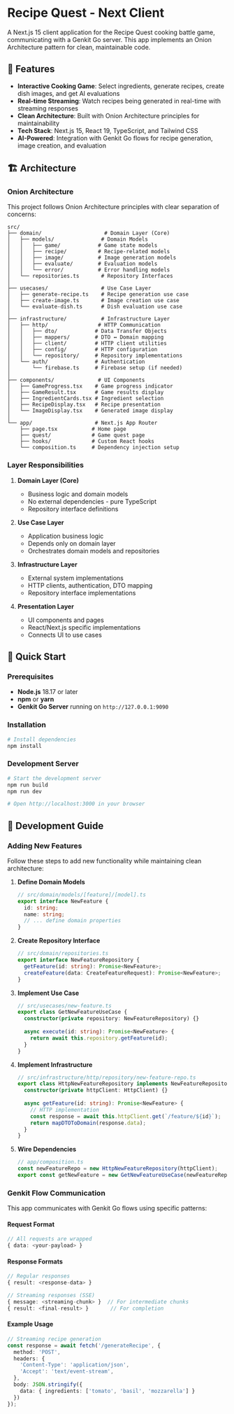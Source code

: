 # Recipe Quest - Next Client

A Next.js 15 client application for the Recipe Quest cooking battle game, communicating with a Genkit Go server. This app implements an Onion Architecture pattern for clean, maintainable code.

## 🎯 Features

- **Interactive Cooking Game**: Select ingredients, generate recipes, create dish images, and get AI evaluations
- **Real-time Streaming**: Watch recipes being generated in real-time with streaming responses
- **Clean Architecture**: Built with Onion Architecture principles for maintainability
- **Tech Stack**: Next.js 15, React 19, TypeScript, and Tailwind CSS
- **AI-Powered**: Integration with Genkit Go flows for recipe generation, image creation, and evaluation

## 🏗️ Architecture

### Onion Architecture

This project follows Onion Architecture principles with clear separation of concerns:

```text
src/
├── domain/                    # Domain Layer (Core)
│   ├── models/               # Domain Models
│   │   ├── game/            # Game state models
│   │   ├── recipe/          # Recipe-related models
│   │   ├── image/           # Image generation models
│   │   ├── evaluate/        # Evaluation models
│   │   └── error/           # Error handling models
│   └── repositories.ts       # Repository Interfaces
│
├── usecases/                 # Use Case Layer
│   ├── generate-recipe.ts    # Recipe generation use case
│   ├── create-image.ts       # Image creation use case
│   └── evaluate-dish.ts      # Dish evaluation use case
│
├── infrastructure/           # Infrastructure Layer
│   ├── http/                # HTTP Communication
│   │   ├── dto/            # Data Transfer Objects
│   │   ├── mappers/        # DTO ↔ Domain mapping
│   │   ├── client/         # HTTP client utilities
│   │   ├── config/         # HTTP configuration
│   │   └── repository/     # Repository implementations
│   └── auth/               # Authentication
│       └── firebase.ts     # Firebase setup (if needed)
│
├── components/              # UI Components
│   ├── GameProgress.tsx    # Game progress indicator
│   ├── GameResult.tsx      # Game results display
│   ├── IngredientCards.tsx # Ingredient selection
│   ├── RecipeDisplay.tsx   # Recipe presentation
│   └── ImageDisplay.tsx    # Generated image display
│
└── app/                    # Next.js App Router
    ├── page.tsx           # Home page
    ├── quest/             # Game quest page
    ├── hooks/             # Custom React hooks
    └── composition.ts     # Dependency injection setup
```

### Layer Responsibilities

1. **Domain Layer (Core)**
   - Business logic and domain models
   - No external dependencies - pure TypeScript
   - Repository interface definitions

2. **Use Case Layer**
   - Application business logic
   - Depends only on domain layer
   - Orchestrates domain models and repositories

3. **Infrastructure Layer**
   - External system implementations
   - HTTP clients, authentication, DTO mapping
   - Repository interface implementations

4. **Presentation Layer**
   - UI components and pages
   - React/Next.js specific implementations
   - Connects UI to use cases

## 🚀 Quick Start

### Prerequisites

- **Node.js** 18.17 or later
- **npm** or **yarn**
- **Genkit Go Server** running on `http://127.0.0.1:9090`

### Installation

```bash
# Install dependencies
npm install
```

### Development Server

```bash
# Start the development server
npm run build
npm run dev

# Open http://localhost:3000 in your browser
```

## 🔧 Development Guide

### Adding New Features

Follow these steps to add new functionality while maintaining clean architecture:

1. **Define Domain Models**

   ```typescript
   // src/domain/models/[feature]/[model].ts
   export interface NewFeature {
     id: string;
     name: string;
     // ... define domain properties
   }
   ```

2. **Create Repository Interface**

   ```typescript
   // src/domain/repositories.ts
   export interface NewFeatureRepository {
     getFeature(id: string): Promise<NewFeature>;
     createFeature(data: CreateFeatureRequest): Promise<NewFeature>;
   }
   ```

3. **Implement Use Case**

   ```typescript
   // src/usecases/new-feature.ts
   export class GetNewFeatureUseCase {
     constructor(private repository: NewFeatureRepository) {}
     
     async execute(id: string): Promise<NewFeature> {
       return await this.repository.getFeature(id);
     }
   }
   ```

4. **Implement Infrastructure**

   ```typescript
   // src/infrastructure/http/repository/new-feature-repo.ts
   export class HttpNewFeatureRepository implements NewFeatureRepository {
     constructor(private httpClient: HttpClient) {}
     
     async getFeature(id: string): Promise<NewFeature> {
       // HTTP implementation
       const response = await this.httpClient.get(`/feature/${id}`);
       return mapDTOToDomain(response.data);
     }
   }
   ```

5. **Wire Dependencies**

   ```typescript
   // app/composition.ts
   const newFeatureRepo = new HttpNewFeatureRepository(httpClient);
   export const getNewFeature = new GetNewFeatureUseCase(newFeatureRepo);
   ```

### Genkit Flow Communication

This app communicates with Genkit Go flows using specific patterns:

#### Request Format

```typescript
// All requests are wrapped
{ data: <your-payload> }
```

#### Response Formats

```typescript
// Regular responses
{ result: <response-data> }

// Streaming responses (SSE)
{ message: <streaming-chunk> }  // For intermediate chunks
{ result: <final-result> }       // For completion
```

#### Example Usage

```typescript
// Streaming recipe generation
const response = await fetch('/generateRecipe', {
  method: 'POST',
  headers: {
    'Content-Type': 'application/json',
    'Accept': 'text/event-stream',
  },
  body: JSON.stringify({
    data: { ingredients: ['tomato', 'basil', 'mozzarella'] }
  })
});
```
